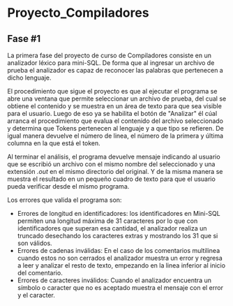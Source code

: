 # Proyecto_Compiladores
## Fase #1 
La primera fase del proyecto de curso de Compiladores consiste en un analizador léxico para mini-SQL. De forma que al ingresar un archivo 
de prueba el analizador es capaz de reconocer las palabras que pertenecen a dicho lenguaje.

El procedimiento que sigue el proyecto es que al ejecutar el programa se abre una ventana que permite seleccionar un archivo de prueba, del 
cual se obtiene el contenido y se muestra en un área de texto para que sea visible para el usuario. Luego de eso ya se habilita el botón de 
"Analizar" él cúal arranca el procedimiento que evalua el contenido del archivo seleccionado y determina que Tokens pertenecen al lenguaje 
y a que tipo se refieren. De igual manera devuelve el número de linea, el número de la primera y última columna en la que está el token.

Al terminar el análisis, el programa devuelve mensaje indicando al usuario que se escribió un archivo con el mismo nombre del seleccionado
y una extensión *.out* en el mismo directorio del original. Y de la misma manera se muestra el resultado en un pequeño cuadro de texto para
que el usuario pueda verificar desde el mismo programa.

Los errores que valida el programa son:
- Errores de longitud en identificadores: los identificadores en Mini-SQL permiten una longitud máxima de 31 caracteres por lo que con 
identificadores que superan esa cantidad, el analizador realiza un truncado desechando los caracteres extras y mostrando los 31 que si son 
válidos.
- Errores de cadenas inválidas: En el caso de los comentarios multilinea cuando estos no son cerrados el analizador muestra un error y 
regresa a leer y analizar el resto de texto, empezando en la linea inferior al inicio del comentario.
- Errores de caracteres inválidos: Cuando el analizador encuentra un símbolo o caracter que no es aceptado muestra el mensaje con el error 
y el caracter.
